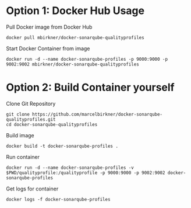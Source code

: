 # Option 1: Docker Hub Usage

Pull Docker image from Docker Hub
```
docker pull mbirkner/docker-sonarqube-qualityprofiles
```

Start Docker Container from image
```
docker run -d --name docker-sonarqube-profiles -p 9000:9000 -p 9002:9002 mbirkner/docker-sonarqube-qualityprofiles
```

# Option 2: Build Container yourself

Clone Git Repository
```
git clone https://github.com/marcelbirkner/docker-sonarqube-qualityprofiles.git
cd docker-sonarqube-qualityprofiles
```

Build image
```
docker build -t docker-sonarqube-profiles .
```

Run container
```
docker run -d --name docker-sonarqube-profiles -v $PWD/qualityprofile:/qualityprofile -p 9000:9000 -p 9002:9002 docker-sonarqube-profiles
```

Get logs for container
```
docker logs -f docker-sonarqube-profiles
```
